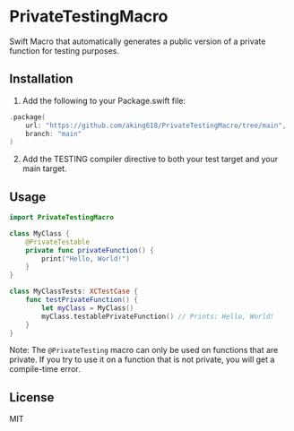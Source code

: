 # PrivateTestingMacro

Swift Macro that automatically generates a public version of a private function for testing purposes.

## Installation

1. Add the following to your Package.swift file:


```swift
.package(
    url: "https://github.com/aking618/PrivateTestingMacro/tree/main",
    branch: "main"
)
```

2. Add the TESTING compiler directive to both your test target and your main target.

## Usage

```swift
import PrivateTestingMacro

class MyClass {
    @PrivateTestable
    private func privateFunction() {
        print("Hello, World!")
    }
}

class MyClassTests: XCTestCase {
    func testPrivateFunction() {
        let myClass = MyClass()
        myClass.testablePrivateFunction() // Prints: Hello, World!
    }
}
```

Note: The `@PrivateTesting` macro can only be used on functions that are private. If you try to use it on a function that is not private, you will get a compile-time error.

## License

MIT
